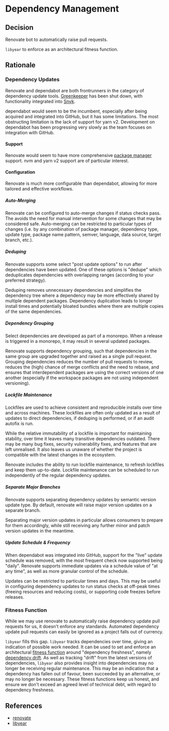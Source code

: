 # Dependency Management

## Decision

Renovate bot to automatically raise pull requests.

`libyear` to enforce as an architectural fitness function.

## Rationale

### Dependency Updates

Renovate and dependabot are both frontrunners in the category of dependency update tools.
[Greenkeeper](https://greenkeeper.io/) has been shut down, with functionality integrated into [Snyk](https://snyk.io/).

dependabot would seem to be the incumbent, especially after being acquired and integrated into GitHub, but it has some limitations.
The most obstructing limitation is the lack of support for yarn v2.
Development on dependabot has been progressing very slowly as the team focuses on integration with GitHub.

#### Support

Renovate would seem to have more comprehensive [package manager](https://docs.renovatebot.com/modules/manager/) support.
nvm and yarn v2 support are of particular interest.

#### Configuration

Renovate is much more configurable than dependabot, allowing for more tailored and effective workflows.

##### Auto-Merging

Renovate can be configured to auto-merge changes if status checks pass.
The avoids the need for manual intervention for some changes that may be considered safe.
Auto-merging can be restricted to particular types of changes (i.e. by any combination of package manager, dependency type, update type, package name pattern, semver, language, data source, target branch, etc.).

##### Deduping

Renovate supports some select "post update options" to run after dependencies have been updated.
One of these options is "dedupe" which deduplicates dependencies with overlapping ranges (according to your preferred strategy).

Deduping removes unnecessary dependencies and simplifies the dependency tree where a dependency may be more effectively shared by multiple dependent packages.
Dependency duplication leads to longer install times and potentially bloated bundles where there are multiple copies of the same dependencies.

##### Dependency Grouping

Select dependencies are developed as part of a monorepo.
When a release is triggered in a monorepo, it may result in several updated packages.

Renovate supports dependency grouping, such that dependencies in the same group are upgraded together and raised as a single pull request.
Grouping dependencies reduces the number of pull requests to review, reduces the (high) chance of merge conflicts and the need to rebase, and ensures that interdependent packages are using the correct versions of one another (especially if the workspace packages are not using independent versioning).

##### Lockfile Maintenance

Lockfiles are used to achieve consistent and reproducible installs over time and across machines.
These lockfiles are often only updated as a result of updates to direct dependencies, if deduping is performed, or if an audit autofix is run.

While the relative immutability of a lockfile is important for maintaining stability, over time it leaves many transitive dependencies outdated.
There may be many bug fixes, security vulnerability fixes, and features that are left unrealised.
It also leaves us unaware of whether the project is compatible with the latest changes in the ecosystem.

Renovate includes the ability to run lockfile maintenance, to refresh lockfiles and keep them up-to-date.
Lockfile maintenance can be scheduled to run independently of the regular dependency updates.

##### Separate Major Branches

Renovate supports separating dependency updates by semantic version update type.
By default, renovate will raise major version updates on a separate branch.

Separating major version updates in particular allows consumers to prepare for them accordingly, while still receiving any further minor and patch version updates in the meantime.

##### Update Schedule & Frequency

When dependabot was integrated into GitHub, support for the "live" update schedule was removed, with the most frequent check now supported being "daily".
Renovate supports immediate updates via a schedule value of "at any time", as well as more granular control of the schedule.

Updates can be restricted to particular times and days.
This may be useful in configuring dependency updates to run status checks at off-peak times (freeing resources and reducing costs), or supporting code freezes before releases.

### Fitness Function

While we may use renovate to automatically raise dependency update pull requests for us, it doesn't enforce any standards.
Automated dependency update pull requests can easily be ignored as a project falls out of currency.

`libyear` fills this gap.
`libyear` tracks dependencies over time, giving an indication of possible work needed.
It can be used to set and enforce an architectural [fitness function](../knowledge-bank/fitness-functions.md) around "dependency freshness", namely [dependency drift](https://www.thoughtworks.com/radar/techniques/dependency-drift-fitness-function).
As well as tracking "drift" from the latest versions of dependencies, `libyear` also provides insight into dependencies may no longer be receiving regular maintenance.
This may be an indication that a dependency has fallen out of favour, been succeeded by an alternative, or may no longer be necessary.
These fitness functions keep us honest, and ensure we don't exceed an agreed level of technical debt, with regard to dependency freshness.

## References

- [renovate](https://github.com/renovatebot/renovate)
- [libyear](https://github.com/jdanil/libyear)
